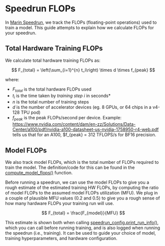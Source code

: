 # Speedrun FLOPs

In [Marin Speedrun](../explanations/speedrun.md), we track the FLOPs (floating-point operations) used to train a model. This guide attempts to explain how we calculate FLOPs for your speedrun.

## Total Hardware Training FLOPs

We calculate total hardware training FLOPs as:

$$
F_{total} = \left(\sum_{i=1}^{n} t_i\right) \times d \times f_{peak}
$$

where:
- $F_{total}$ is the total hardware FLOPs used
- $t_i$ is the time taken by *training step* $i$ in seconds*
- $n$ is the total number of training steps
- $d$ is the number of accelerator devices (eg. 8 GPUs, or 64 chips in a v4-128 TPU pod)
- $f_{peak}$ is the peak FLOPs/second per device. Example: https://www.nvidia.com/content/dam/en-zz/Solutions/Data-Center/a100/pdf/nvidia-a100-datasheet-us-nvidia-1758950-r4-web.pdf tells us that for an A100, $f_{peak} = 312 TFLOPS/s for BF16 precision.


## Model FLOPs

We also track model FLOPs, which is the total number of FLOPs required to train the model. The definition/code for this can be found in the [compute_model_flops()](https://github.com/marin-community/marin/blob/main/marin/speedrun/speedrun.py#L116) function.


Before running a speedrun, we can use the model FLOPs to give you a rough estimate of the estimated training HW FLOPs, by computing the ratio of model FLOPs to the assumed model FLOPs utilization (MFU). We plug in a couple of plausible MFU values (0.2 and 0.5) to give you a rough sense of how many hardware FLOPs your training run will use.

$$
F_{total} = \frac{F_{model}}{MFU}
$$

This estimate is shown both when calling [speedrun_config.print_run_info()](https://github.com/marin-community/marin/blob/main/marin/speedrun/speedrun.py#L76), which you can call before running training, and is also logged when running the speedrun (i.e., training). It can be used to guide your choice of model, training hyperparameters, and hardware configuration.
